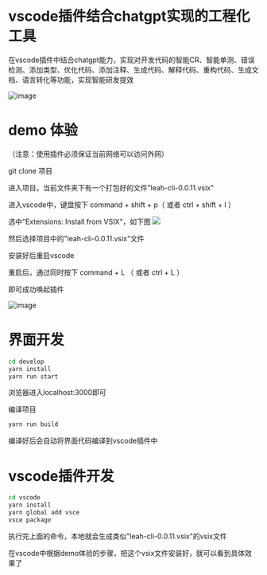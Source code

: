 

# vscode插件结合chatgpt实现的工程化工具

在vscode插件中结合chatgpt能力，实现对开发代码的智能CR、智能单测、错误检测、添加类型、优化代码、添加注释、生成代码、解释代码、重构代码、生成文档、语言转化等功能，实现智能研发提效

![image](https://new.inews.gtimg.com/tnews/1b5b6900/b18e/1b5b6900-b18e-4f15-b725-c09d04b0c3b1.png)

# demo 体验

（注意：使用插件必须保证当前网络可以访问外网）

git clone 项目

进入项目，当前文件夹下有一个打包好的文件"leah-cli-0.0.11.vsix"

进入vscode中，键盘按下 command + shift + p（ 或者 ctrl + shift + l ）

选中"Extensions: Install from VSIX"，如下图
![](https://new.inews.gtimg.com/tnews/fa0ff958/da05/fa0ff958-da05-49d5-ac1a-6388f0f89982.png)

然后选择项目中的"leah-cli-0.0.11.vsix"文件

安装好后重启vscode

重启后，通过同时按下 command + L （ 或者 ctrl + L ）

即可成功唤起插件

![image](https://new.inews.gtimg.com/tnews/1b5b6900/b18e/1b5b6900-b18e-4f15-b725-c09d04b0c3b1.png)


# 界面开发

```bash
cd develop
yarn install
yarn run start
```

浏览器进入localhost:3000即可

编译项目
```bash
yarn run build
```
编译好后会自动将界面代码编译到vscode插件中


# vscode插件开发

```bash
cd vscode
yarn install
yarn global add vsce
vsce package 
```

执行完上面的命令，本地就会生成类似"leah-cli-0.0.11.vsix"的vsix文件

在vscode中根据demo体验的步骤，把这个vsix文件安装好，就可以看到具体效果了








